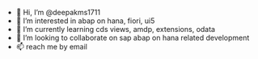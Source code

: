 - 👋 Hi, I’m @deepakms1711
- 👀 I’m interested in abap on hana, fiori, ui5
- 🌱 I’m currently learning cds views, amdp, extensions, odata
- 💞️ I’m looking to collaborate on sap abap on hana related development
- 📫 reach me by email

<!---
deepakms1711/deepakms1711 is a ✨ special ✨ repository because its `README.md` (this file) appears on your GitHub profile.
You can click the Preview link to take a look at your changes.
--->
